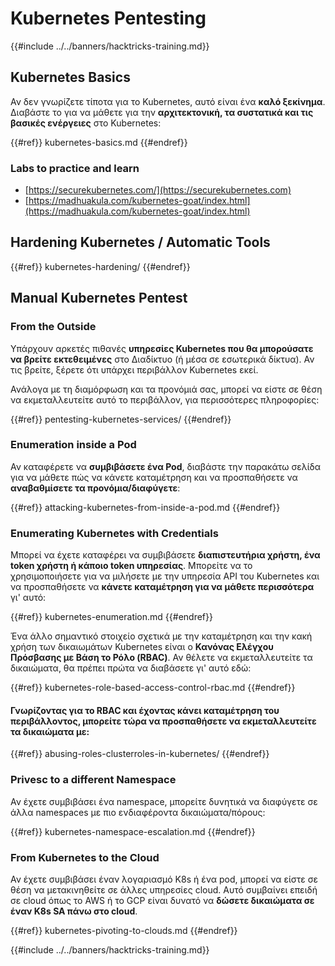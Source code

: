 # Kubernetes Pentesting

{{#include ../../banners/hacktricks-training.md}}

## Kubernetes Basics

Αν δεν γνωρίζετε τίποτα για το Kubernetes, αυτό είναι ένα **καλό ξεκίνημα**. Διαβάστε το για να μάθετε για την **αρχιτεκτονική, τα συστατικά και τις βασικές ενέργειες** στο Kubernetes:

{{#ref}}
kubernetes-basics.md
{{#endref}}

### Labs to practice and learn

- [https://securekubernetes.com/](https://securekubernetes.com)
- [https://madhuakula.com/kubernetes-goat/index.html](https://madhuakula.com/kubernetes-goat/index.html)

## Hardening Kubernetes / Automatic Tools

{{#ref}}
kubernetes-hardening/
{{#endref}}

## Manual Kubernetes Pentest

### From the Outside

Υπάρχουν αρκετές πιθανές **υπηρεσίες Kubernetes που θα μπορούσατε να βρείτε εκτεθειμένες** στο Διαδίκτυο (ή μέσα σε εσωτερικά δίκτυα). Αν τις βρείτε, ξέρετε ότι υπάρχει περιβάλλον Kubernetes εκεί.

Ανάλογα με τη διαμόρφωση και τα προνόμιά σας, μπορεί να είστε σε θέση να εκμεταλλευτείτε αυτό το περιβάλλον, για περισσότερες πληροφορίες:

{{#ref}}
pentesting-kubernetes-services/
{{#endref}}

### Enumeration inside a Pod

Αν καταφέρετε να **συμβιβάσετε ένα Pod**, διαβάστε την παρακάτω σελίδα για να μάθετε πώς να κάνετε καταμέτρηση και να προσπαθήσετε να **αναβαθμίσετε τα προνόμια/διαφύγετε**:

{{#ref}}
attacking-kubernetes-from-inside-a-pod.md
{{#endref}}

### Enumerating Kubernetes with Credentials

Μπορεί να έχετε καταφέρει να συμβιβάσετε **διαπιστευτήρια χρήστη, ένα token χρήστη ή κάποιο token υπηρεσίας**. Μπορείτε να το χρησιμοποιήσετε για να μιλήσετε με την υπηρεσία API του Kubernetes και να προσπαθήσετε να **κάνετε καταμέτρηση για να μάθετε περισσότερα** γι' αυτό:

{{#ref}}
kubernetes-enumeration.md
{{#endref}}

Ένα άλλο σημαντικό στοιχείο σχετικά με την καταμέτρηση και την κακή χρήση των δικαιωμάτων Kubernetes είναι ο **Κανόνας Ελέγχου Πρόσβασης με Βάση το Ρόλο (RBAC)**. Αν θέλετε να εκμεταλλευτείτε τα δικαιώματα, θα πρέπει πρώτα να διαβάσετε γι' αυτό εδώ:

{{#ref}}
kubernetes-role-based-access-control-rbac.md
{{#endref}}

#### Γνωρίζοντας για το RBAC και έχοντας κάνει καταμέτρηση του περιβάλλοντος, μπορείτε τώρα να προσπαθήσετε να εκμεταλλευτείτε τα δικαιώματα με:

{{#ref}}
abusing-roles-clusterroles-in-kubernetes/
{{#endref}}

### Privesc to a different Namespace

Αν έχετε συμβιβάσει ένα namespace, μπορείτε δυνητικά να διαφύγετε σε άλλα namespaces με πιο ενδιαφέροντα δικαιώματα/πόρους:

{{#ref}}
kubernetes-namespace-escalation.md
{{#endref}}

### From Kubernetes to the Cloud

Αν έχετε συμβιβάσει έναν λογαριασμό K8s ή ένα pod, μπορεί να είστε σε θέση να μετακινηθείτε σε άλλες υπηρεσίες cloud. Αυτό συμβαίνει επειδή σε cloud όπως το AWS ή το GCP είναι δυνατό να **δώσετε δικαιώματα σε έναν K8s SA πάνω στο cloud**.

{{#ref}}
kubernetes-pivoting-to-clouds.md
{{#endref}}

{{#include ../../banners/hacktricks-training.md}}
